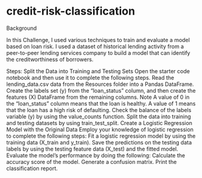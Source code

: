 # credit-risk-classification
Background

In this Challenge, I used various techniques to train and evaluate a model based on loan risk. I used a dataset of historical lending activity from a peer-to-peer lending services company to build a model that can identify the creditworthiness of borrowers.

Steps:
Split the Data into Training and Testing Sets
Open the starter code notebook and then use it to complete the following steps.
Read the lending_data.csv data from the Resources folder into a Pandas DataFrame.
Create the labels set (y) from the “loan_status” column, and then create the features (X) DataFrame from the remaining columns.
Note A value of 0 in the “loan_status” column means that the loan is healthy. A value of 1 means that the loan has a high risk of defaulting.
Check the balance of the labels variable (y) by using the value_counts function.
Split the data into training and testing datasets by using train_test_split.
Create a Logistic Regression Model with the Original Data
Employ your knowledge of logistic regression to complete the following steps:
Fit a logistic regression model by using the training data (X_train and y_train).
Save the predictions on the testing data labels by using the testing feature data (X_test) and the fitted model.
Evaluate the model’s performance by doing the following:
Calculate the accuracy score of the model.
Generate a confusion matrix.
Print the classification report.

